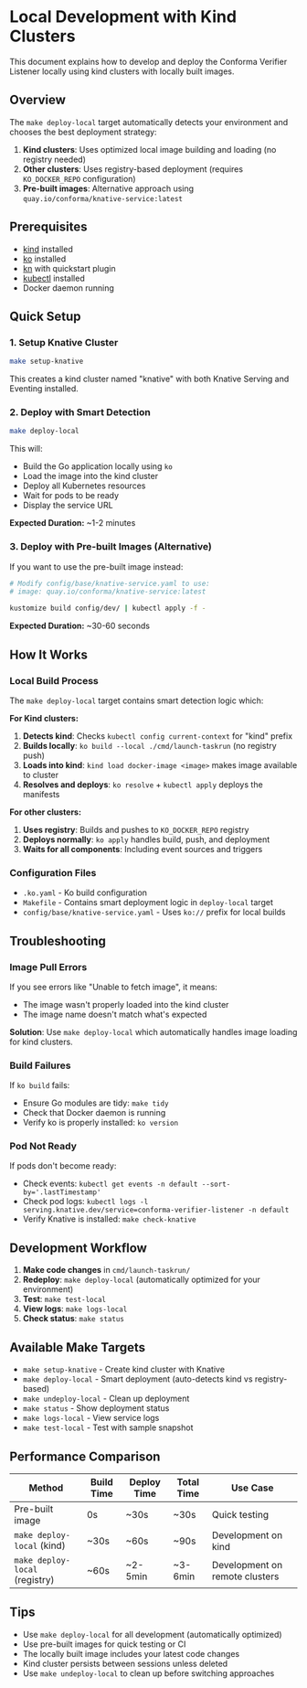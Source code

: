 # Local Development with Kind Clusters

This document explains how to develop and deploy the Conforma Verifier Listener locally using kind clusters with locally built images.

## Overview

The `make deploy-local` target automatically detects your environment and chooses the best deployment strategy:

1. **Kind clusters**: Uses optimized local image building and loading (no registry needed)
2. **Other clusters**: Uses registry-based deployment (requires `KO_DOCKER_REPO` configuration)
3. **Pre-built images**: Alternative approach using `quay.io/conforma/knative-service:latest`

## Prerequisites

- [kind](https://kind.sigs.k8s.io/) installed
- [ko](https://github.com/ko-build/ko) installed  
- [kn](https://knative.dev/docs/client/) with quickstart plugin
- [kubectl](https://kubernetes.io/docs/tasks/tools/) installed
- Docker daemon running

## Quick Setup

### 1. Setup Knative Cluster

```bash
make setup-knative
```

This creates a kind cluster named "knative" with both Knative Serving and Eventing installed.

### 2. Deploy with Smart Detection

```bash
make deploy-local
```

This will:
- Build the Go application locally using `ko`
- Load the image into the kind cluster
- Deploy all Kubernetes resources
- Wait for pods to be ready
- Display the service URL

**Expected Duration:** ~1-2 minutes

### 3. Deploy with Pre-built Images (Alternative)

If you want to use the pre-built image instead:

```bash
# Modify config/base/knative-service.yaml to use:
# image: quay.io/conforma/knative-service:latest

kustomize build config/dev/ | kubectl apply -f -
```

**Expected Duration:** ~30-60 seconds

## How It Works

### Local Build Process

The `make deploy-local` target contains smart detection logic which:

**For Kind clusters:**
1. **Detects kind**: Checks `kubectl config current-context` for "kind" prefix
2. **Builds locally**: `ko build --local ./cmd/launch-taskrun` (no registry push)
3. **Loads into kind**: `kind load docker-image <image>` makes image available to cluster
4. **Resolves and deploys**: `ko resolve` + `kubectl apply` deploys the manifests

**For other clusters:**
1. **Uses registry**: Builds and pushes to `KO_DOCKER_REPO` registry
2. **Deploys normally**: `ko apply` handles build, push, and deployment
3. **Waits for all components**: Including event sources and triggers

### Configuration Files

- `.ko.yaml` - Ko build configuration
- `Makefile` - Contains smart deployment logic in `deploy-local` target
- `config/base/knative-service.yaml` - Uses `ko://` prefix for local builds

## Troubleshooting

### Image Pull Errors

If you see errors like "Unable to fetch image", it means:
- The image wasn't properly loaded into the kind cluster
- The image name doesn't match what's expected

**Solution**: Use `make deploy-local` which automatically handles image loading for kind clusters.

### Build Failures

If `ko build` fails:
- Ensure Go modules are tidy: `make tidy`
- Check that Docker daemon is running
- Verify ko is properly installed: `ko version`

### Pod Not Ready

If pods don't become ready:
- Check events: `kubectl get events -n default --sort-by='.lastTimestamp'`
- Check pod logs: `kubectl logs -l serving.knative.dev/service=conforma-verifier-listener -n default`
- Verify Knative is installed: `make check-knative`

## Development Workflow

1. **Make code changes** in `cmd/launch-taskrun/`
2. **Redeploy**: `make deploy-local` (automatically optimized for your environment)
3. **Test**: `make test-local`
4. **View logs**: `make logs-local`
5. **Check status**: `make status`

## Available Make Targets

- `make setup-knative` - Create kind cluster with Knative
- `make deploy-local` - Smart deployment (auto-detects kind vs registry-based)
- `make undeploy-local` - Clean up deployment
- `make status` - Show deployment status
- `make logs-local` - View service logs
- `make test-local` - Test with sample snapshot

## Performance Comparison

| Method | Build Time | Deploy Time | Total Time | Use Case |
|--------|------------|-------------|------------|----------|
| Pre-built image | 0s | ~30s | ~30s | Quick testing |
| `make deploy-local` (kind) | ~30s | ~60s | ~90s | Development on kind |
| `make deploy-local` (registry) | ~60s | ~2-5min | ~3-6min | Development on remote clusters |

## Tips

- Use `make deploy-local` for all development (automatically optimized)
- Use pre-built images for quick testing or CI
- The locally built image includes your latest code changes
- Kind cluster persists between sessions unless deleted
- Use `make undeploy-local` to clean up before switching approaches
